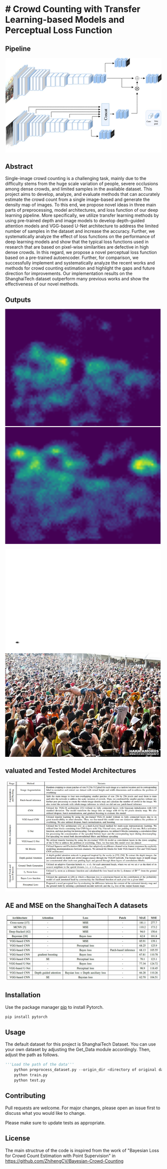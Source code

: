 # # Crowd Counting with Transfer Learning-based Models and Perceptual Loss Function

## Pipeline
![Pipeline](/image/model.jpg)

## Abstract
Single-image crowd counting is a challenging task, mainly due to the difficulty stems from the huge scale variation of people, severe occlusions among dense crowds, and limited samples in the available dataset. This project aims to develop, analyze, and evaluate methods that can accurately estimate the crowd count from a single image-based and generate the density map of images. To this end, we propose novel ideas in three main parts of preprocessing, model architectures, and loss function of our deep learning pipeline. More specifically, we utilize transfer learning methods by using pre-trained depth and image models to develop depth-guided attention models and VGG-based U-Net architecture to address the limited number of samples in the dataset and increase the accuracy. Further, we systematically analyze the effect of loss functions on the performance of deep learning models and show that the typical loss functions used in research that are based on pixel-wise similarities are defective in high dense crowds. In this regard, we propose a novel perceptual loss function based on a pre-trained autoencoder. Further, for comparison, we successfully implement and systematically analyze the recent works and methods for crowd counting estimation and highlight the gaps and future direction for improvements. Our implementation results on the ShanghaiTech dataset outperform many previous works and show the effectiveness of our novel methods. 

## Outputs
<p float="left">
  <img src="/image/OUT1.png" width="500" />
  <img src="/image/OUT2.png" width="500" /> 
</p>
<p float="left">
  <img src="/image/IMG_45.png" width="500" />
  <img src="/image/IMG_45.jpg" width="500" /> 
</p>

## valuated and Tested Model Architectures
<p align="center">
  <img src="/image/ev.JPG" /> 
</p>

## AE and MSE on the ShanghaiTech A datasets
![Results](/image/res.JPG)

## Installation

Use the package manager [pip](https://pip.pypa.io/en/stable/) to install Pytorch. 

```bash
pip install pytorch
```

## Usage
The default dataset for this project is ShanghaiTech Dataset. You can use your own dataset by adjusting the Get_Data module accordingly. Then, adjust the path as follows.
```python
'''Load the path of the data'''
    python preprocess_dataset.py --origin_dir <directory of original data>
    python train.py
    python test.py
```

## Contributing
Pull requests are welcome. For major changes, please open an issue first to discuss what you would like to change.

Please make sure to update tests as appropriate.

## License
The main structrue of the code is inspired from the work of "Bayesian Loss for Crowd Count Estimation with Point Supervision" in https://github.com/ZhihengCV/Bayesian-Crowd-Counting
